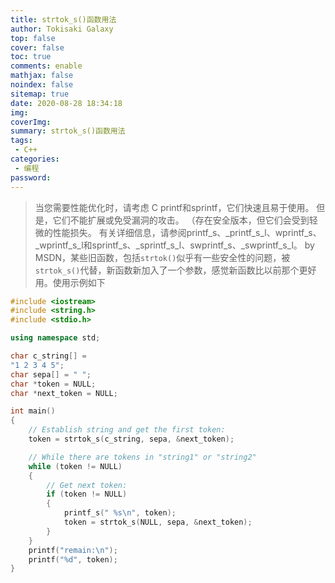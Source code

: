 ```yaml
---
title: strtok_s()函数用法
author: Tokisaki Galaxy
top: false
cover: false
toc: true
comments: enable
mathjax: false
noindex: false
sitemap: true
date: 2020-08-28 18:34:18
img:
coverImg:
summary: strtok_s()函数用法
tags:
 - C++
categories:
 - 编程
password:
---
```


> 当您需要性能优化时，请考虑 C printf和sprintf，它们快速且易于使用。 但是，它们不能扩展或免受漏洞的攻击。 （存在安全版本，但它们会受到轻微的性能损失。 有关详细信息，请参阅printf_s、_printf_s_l、wprintf_s、_wprintf_s_l和sprintf_s、_sprintf_s_l、swprintf_s、_swprintf_s_l。
by MSDN，某些旧函数，包括`strtok()`似乎有一些安全性的问题，被`strtok_s()`代替，新函数新加入了一个参数，感觉新函数比以前那个更好用。使用示例如下


```c++
#include <iostream>
#include <string.h>
#include <stdio.h>

using namespace std;

char c_string[] =
"1 2 3 4 5";
char sepa[] = " ";
char *token = NULL;
char *next_token = NULL;

int main()
{
    // Establish string and get the first token:
    token = strtok_s(c_string, sepa, &next_token);

    // While there are tokens in "string1" or "string2"
    while (token != NULL)
    {
        // Get next token:
        if (token != NULL)
        {
            printf_s(" %s\n", token);
            token = strtok_s(NULL, sepa, &next_token);
        }
    }
    printf("remain:\n");
    printf("%d", token);
}
```
